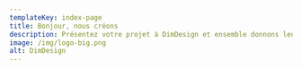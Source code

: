 ```yaml
---
templateKey: index-page
title: Bonjour, nous créons
description: Présentez votre projet à DimDesign et ensemble donnons leurs vie
image: /img/logo-big.png
alt: DimDesign
---
```

